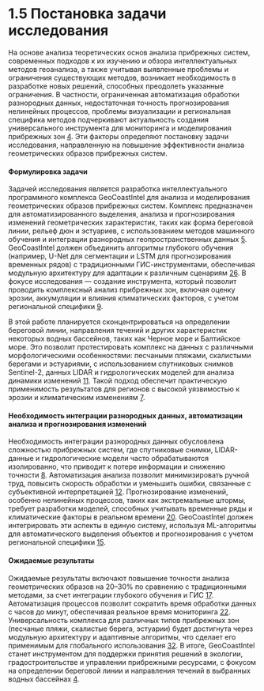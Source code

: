 # 1.5 Постановка задачи исследования

На основе анализа теоретических основ анализа прибрежных систем, современных подходов к их изучению и обзора интеллектуальных методов геоанализа, а также учитывая выявленные проблемы и ограничения существующих методов, возникает необходимость в разработке новых решений, способных преодолеть указанные ограничения. В частности, ограниченная автоматизация обработки разнородных данных, недостаточная точность прогнозирования нелинейных процессов, проблемы визуализации и региональная специфика методов подчеркивают актуальность создания универсального инструмента для мониторинга и моделирования прибрежных зон [4](https://www.mdpi.com/2072-4292/11/19/2252). Эти факторы определяют постановку задачи исследования, направленную на повышение эффективности анализа геометрических образов прибрежных систем.

#### Формулировка задачи

Задачей исследования является разработка интеллектуального программного комплекса GeoCoastIntel для анализа и моделирования геометрических образов прибрежных систем. Комплекс предназначен для автоматизированного выделения, анализа и прогнозирования изменений геометрических характеристик, таких как форма береговой линии, рельеф дюн и эстуариев, с использованием методов машинного обучения и интеграции разнородных геопространственных данных [5](https://www.nature.com/articles/s41598-018-24630-6). GeoCoastIntel должен объединить алгоритмы глубокого обучения (например, U-Net для сегментации и LSTM для прогнозирования временных рядов) с традиционными ГИС-инструментами, обеспечивая модульную архитектуру для адаптации к различным сценариям [26](https://www.mdpi.com/2072-4292/15/8/2134). В фокусе исследования — создание инструмента, который позволит проводить комплексный анализ прибрежных зон, включая оценку эрозии, аккумуляции и влияния климатических факторов, с учетом региональной специфики [9](https://www.mdpi.com/2072-4292/14/1/218).

В этой работе планируется сконцентрироваться на определении береговой линии, направления течений и других характеристик некоторых водных бассейнов, таких как Черное море и Балтийское море. Это позволит протестировать комплекс на данных с различными морфологическими особенностями: песчаными пляжами, скалистыми берегами и эстуариями, с использованием спутниковых снимков Sentinel-2, данных LIDAR и гидрологических моделей для анализа динамики изменений [11](https://agupubs.onlinelibrary.wiley.com/doi/10.1029/98JC02622). Такой подход обеспечит практическую применимость результатов для регионов с высокой уязвимостью к эрозии и климатическим изменениям [7](https://www.ipcc.ch/report/ar5/wg2/).

#### Необходимость интеграции разнородных данных, автоматизации анализа и прогнозирования изменений

Необходимость интеграции разнородных данных обусловлена сложностью прибрежных систем, где спутниковые снимки, LIDAR-данные и гидрологические модели часто обрабатываются изолированно, что приводит к потере информации и снижению точности [8](https://link.springer.com/article/10.1007/s10661-021-08906-5). Автоматизация анализа позволит минимизировать ручной труд, повысить скорость обработки и уменьшить ошибки, связанные с субъективной интерпретацией [12](https://www.sciencedirect.com/science/article/pii/S0378383921000752). Прогнозирование изменений, особенно нелинейных процессов, таких как экстремальные штормы, требует разработки моделей, способных учитывать временные ряды и климатические факторы в реальном времени [20](https://link.springer.com/article/10.1023/A:1010933404324). GeoCoastIntel должен интегрировать эти аспекты в единую систему, используя ML-алгоритмы для автоматического выделения объектов и прогнозирования с учетом региональной специфики [15](https://www.mdpi.com/2673-7418/5/1/9).

#### Ожидаемые результаты

Ожидаемые результаты включают повышение точности анализа геометрических образов на 20–30% по сравнению с традиционными методами, за счет интеграции глубокого обучения и ГИС [17](https://www.mdpi.com/2072-4292/15/8/2134). Автоматизация процессов позволит сократить время обработки данных с часов до минут, обеспечивая реальное время мониторинга [22](https://openaccess.thecvf.com/content_ICCV_2017/papers/He_Mask_R-CNN_ICCV_2017_paper.pdf). Универсальность комплекса для различных типов прибрежных зон (песчаные пляжи, скалистые берега, эстуарии) будет достигнута через модульную архитектуру и адаптивные алгоритмы, что сделает его применимым для глобального использования [32](https://www.mdpi.com/2077-1312/12/4/567). В итоге, GeoCoastIntel станет инструментом для поддержки принятия решений в экологии, градостроительстве и управлении прибрежными ресурсами, с фокусом на определении береговой линии и направления течений в выбранных водных бассейнах [4](https://www.mdpi.com/2072-4292/11/19/2252).